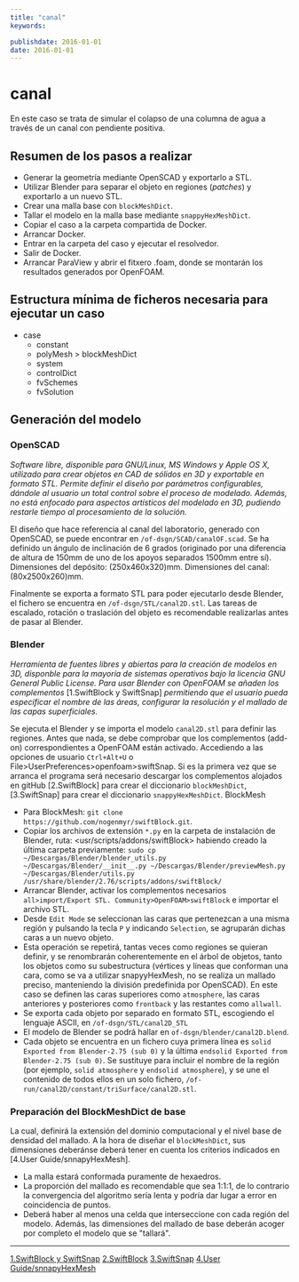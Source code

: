 ```yaml
---
title: "canal"
keywords: 

publishdate: 2016-01-01
date: 2016-01-01
---
```


# canal
En este caso se trata de simular el colapso de una columna de agua a través de un canal con pendiente positiva.

## Resumen de los pasos a realizar
- Generar la geometría mediante OpenSCAD y exportarlo a STL.
- Utilizar Blender para separar el objeto en regiones (*patches*) y exportarlo a un nuevo STL.
- Crear una malla base con `blockMeshDict`.
- Tallar el modelo en la malla base mediante `snappyHexMeshDict`.
- Copiar el caso a la carpeta compartida de Docker.
- Arrancar Docker.
- Entrar en la carpeta del caso y ejecutar el resolvedor.
- Salir de Docker.
- Arrancar ParaView y abrir el fitxero .foam, donde se montarán los resultados generados por OpenFOAM.

## Estructura mínima de ficheros necesaria para ejecutar un caso

+ case
  - constant
   + polyMesh > blockMeshDict 
  - system
   + controlDict
   + fvSchemes
   + fvSolution

## Generación del modelo
### OpenSCAD
*Software libre, disponible para GNU/Linux, MS Windows y Apple OS X, utilizado para crear objetos en CAD de sólidos en 3D y exportable en formato STL. Permite definir el diseño por parámetros configurables, dándole al usuario un total control sobre el proceso de modelado. Además, no está enfocado para aspectos artísticos del modelado en 3D, pudiendo restarle tiempo al procesamiento de la solución.*

El diseño que hace referencia al canal del laboratorio, generado con OpenSCAD, se puede encontrar en `/of-dsgn/SCAD/canalOF.scad`. Se ha definido un ángulo de inclinación de 6 grados (originado por una diferencia de altura de 150mm de uno de los apoyos separados 1500mm entre sí).
Dimensiones del depósito: (250x460x320)mm.
Dimensiones del canal: (80x2500x260)mm.

Finalmente se exporta a formato STL para poder ejecutarlo desde Blender, el fichero se encuentra en `/of-dsgn/STL/canal2D.stl`. Las tareas de escalado, rotación o traslación del objeto es recomendable realizarlas antes de pasar al Blender.
 
### Blender
*Herramienta de fuentes libres y abiertas para la creación de modelos en 3D, disponble para la mayoría de sistemas operativos bajo la licencia GNU General Public License. Para usar Blender con OpenFOAM se añaden los complementos* [1.SwiftBlock y SwiftSnap] *permitiendo que el usuario pueda especificar el nombre de las áreas, configurar la resolución y el mallado de las capas superficiales.*
 
Se ejecuta el Blender y se importa el modelo `canal2D.stl` para definir las regiones. Antes que nada, se debe comprobar que los complementos (add-on) correspondientes a OpenFOAM están activado. Accediendo a las opciones de usuario `Ctrl+Alt+U` o File>UserPreferences>openfoam>swiftSnap. 
Si es la primera vez que se arranca el programa será necesario descargar los complementos alojados en gitHub [2.SwiftBlock] para crear el diccionario `blockMeshDict`, [3.SwiftSnap] para crear el diccionario `snappyHexMeshDict`. 
BlockMesh
- Para BlockMesh: `git clone https://github.com/nogenmyr/swiftBlock.git`.
- Copiar los archivos de extensión `*.py` en la carpeta de instalación de Blender, ruta:  <usr/scripts/addons/swiftBlock> habiendo creado la última carpeta previamente: `sudo cp ~/Descargas/Blender/blender_utils.py ~/Descargas/Blender/__init__.py ~/Descargas/Blender/previewMesh.py ~/Descargas/Blender/utils.py /usr/share/blender/2.76/scripts/addons/swiftBlock/`
- Arrancar Blender, activar los complementos necesarios `all>import/Export STL. Community>OpenFOAM>swiftBlock` e importar el archivo STL.
- Desde `Edit Mode` se seleccionan las caras que pertenezcan a una misma región y pulsando la tecla `P` y indicando `Selection`, se agruparán dichas caras a un nuevo objeto.
- Esta operación se repetirá, tantas veces como regiones se quieran definir, y se renombrarán coherentemente en el árbol de objetos, tanto los objetos como su subestructura (vértices y líneas que conforman una cara, como se va a utilizar snapyyHexMesh, no se realiza un mallado preciso, manteniendo la división predefinida por OpenSCAD). En este caso se definen las caras superiores como `atmosphere`, las caras anteriores y posteriores como `frontback` y las restantes como `allwall`.
- Se exporta cada objeto por separado en formato STL, escogiendo el lenguaje ASCII, en `/of-dsgn/STL/canal2D_STL`
- El modelo de Blender se podrá hallar en `of-dsgn/blender/canal2D.blend`.
- Cada objeto se encuentra en un fichero cuya primera línea es `solid Exported from Blender-2.75 (sub 0)` y la última `endsolid Exported from Blender-2.75 (sub 0)`. Se sustituye para incluir el nombre de la región (por ejemplo, `solid atmosphere` y `endsolid atmosphere`), y se une el contenido de todos ellos en un solo fichero, `/of-run/canal2D/constant/triSurface/canal2D.stl`.

### Preparación del BlockMeshDict de base
La cual, definirá la extensión del dominio computacional y el nivel base de densidad del mallado. A la hora de diseñar el `blockMeshDict`, sus dimensiones deberánse deberá tener en cuenta los criterios indicados en [4.User Guide/snnapyHexMesh].
- La malla estará conformada puramente de hexaedros.
- La proporción del mallado es recomendable que sea 1:1:1, de lo contrario la convergencia del algoritmo sería lenta y podría dar lugar a error en coincidencia de puntos.
- Deberá haber al menos una celda que interseccione con cada región del modelo. Además, las dimensiones del mallado de base deberán acoger por completo el modelo que se "tallará".

---
[1.SwiftBlock y SwiftSnap](https://openfoamwiki.net/index.php/Blender)
[2.SwiftBlock](https://openfoamwiki.net/index.php/Contrib/SwiftBlock)
[3.SwiftSnap](https://openfoamwiki.net/index.php/Contrib/SwiftSnap)
[4.User Guide/snnapyHexMesh](http://cfd.direct/openfoam/user-guide/snappyHexMesh/#x26-1540005.4.2)
